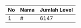| No | Nama            | Jumlah Level |
|----|-----------------|--------------|
| 1  | #    |    6147        |
